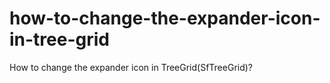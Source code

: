 # how-to-change-the-expander-icon-in-tree-grid
How to change the expander icon in TreeGrid(SfTreeGrid)?
